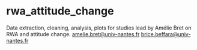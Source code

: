 # rwa_attitude_change
Data extraction, cleaning, analysis, plots for studies lead by Amélie Bret on RWA and attitude change.
amelie.bret@univ-nantes.fr
brice.beffara@univ-nantes.fr

